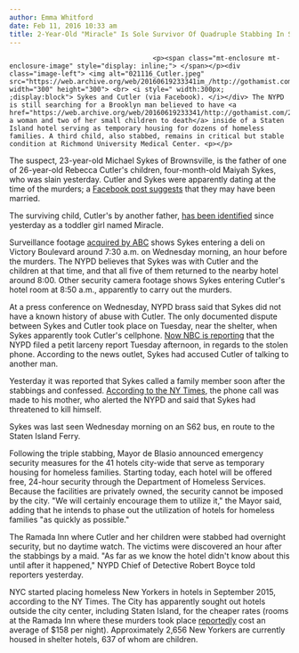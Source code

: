 ```yaml
---
author: Emma Whitford
date: Feb 11, 2016 10:33 am
title: 2-Year-Old "Miracle" Is Sole Survivor Of Quadruple Stabbing In SI Hotel
---
```


	
										<p><span class="mt-enclosure mt-enclosure-image" style="display: inline;"> </span></p><div class="image-left"> <img alt="021116_Cutler.jpeg" src="https://web.archive.org/web/20160619233341im_/http://gothamist.com/attachments/nyc_ewhitford/021116_Cutler.jpeg" width="300" height="300"> <br> <i style=" width:300px; ;display:block"> Sykes and Cutler (via Facebook). </i></div> The NYPD is still searching for a Brooklyn man believed to have <a href="https://web.archive.org/web/20160619233341/http://gothamist.com/2016/02/10/staten_island_homeless_stabbing.php">stabbed a woman and two of her small children to death</a> inside of a Staten Island hotel serving as temporary housing for dozens of homeless families. A third child, also stabbed, remains in critical but stable condition at Richmond University Medical Center. <p></p>

<p>The suspect, 23-year-old Michael Sykes of Brownsville, is the father of one of 26-year-old Rebecca Cutler&apos;s children, four-month-old Maiyah Sykes, who was slain yesterday. Cutler and Sykes were apparently dating at the time of the murders; a <a href="https://web.archive.org/web/20160619233341/https://www.facebook.com/100001809386418/posts/871750616228576/">Facebook post suggests</a> that they may have been married. </p>

<p>The surviving child, Cutler&apos;s by another father, <a href="https://web.archive.org/web/20160619233341/http://www.silive.com/news/index.ssf/2016/02/2-year-old_clings_to_life_cops.html#incart_river_home">has been identified</a> since yesterday as a toddler girl named Miracle. </p>

<p>Surveillance footage <a href="https://web.archive.org/web/20160619233341/http://abc7ny.com/news/police-continue-search-for-man-after-mom-3-daughters-stabbed-at-staten-island-hotel/1194746/">acquired by ABC</a> shows Sykes entering a deli on Victory Boulevard around 7:30 a.m. on Wednesday morning, an hour before the murders. The NYPD believes that Sykes was with Cutler and the children at that time, and that all five of them returned to the nearby hotel around 8:00. Other security camera footage shows Sykes entering Cutler&apos;s hotel room at 8:50 a.m., apparently to carry out the murders. </p>

<p>At a press conference on Wednesday, NYPD brass said that Sykes did not have a known history of abuse with Cutler. The only documented dispute between Sykes and Cutler took place on Tuesday, near the shelter, when Sykes apparently took Cutler&apos;s cellphone. <a href="https://web.archive.org/web/20160619233341/http://www.nbcnewyork.com/news/local/Staten-Island-Stabbing-Hotel-Parent-Children-Police-NYPD-Hotel-Gannon-368323021.html">Now NBC is reporting</a> that the NYPD filed a petit larceny report Tuesday afternoon, in regards to the stolen phone. According to the news outlet, Sykes had accused Cutler of talking to another man. </p>

<p>Yesterday it was reported that Sykes called a family member soon after the stabbings and confessed. <a href="https://web.archive.org/web/20160619233341/http://www.nytimes.com/2016/02/11/nyregion/staten-island-hotel-stabbing.html?smid=tw-nytmetro&amp;smtyp=cur&amp;_r=0">According to the NY Times</a>, the phone call was made to his mother, who alerted the NYPD and said that Sykes had threatened to kill himself. </p>

<p>Sykes was last seen Wednesday morning on an S62 bus, en route to the Staten Island Ferry. </p>

<p>Following the triple stabbing, Mayor de Blasio announced emergency security measures for the 41 hotels city-wide that serve as temporary housing for homeless families. Starting today, each hotel will be offered free, 24-hour security through the Department of Homeless Services. Because the facilities are privately owned, the security cannot be imposed by the city. &quot;We will certainly encourage them to utilize it,&quot; the Mayor said, adding that he intends to phase out the utilization of hotels for homeless families &quot;as quickly as possible.&quot; </p>

<p>The Ramada Inn where Cutler and her children were stabbed had overnight security, but no daytime watch. The victims were discovered an hour after the stabbings by a maid. &quot;As far as we know the hotel didn&apos;t know about this until after it happened,&quot; NYPD Chief of Detective Robert Boyce told reporters yesterday. </p>

<p>NYC started placing homeless New Yorkers in hotels in September 2015, according to the NY Times. The City has apparently sought out hotels outside the city center, including Staten Island, for the cheaper rates (rooms at the Ramada Inn where these murders took place <a href="https://web.archive.org/web/20160619233341/http://www.silive.com/news/index.ssf/2016/01/stream_staten_island_homeless_hotels.html">reportedly</a> cost an average of $158 per night). Approximately 2,656 New Yorkers are currently housed in shelter hotels, 637 of whom are children. </p>					
										
									
				